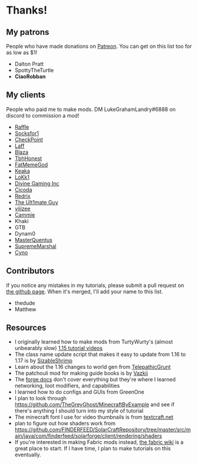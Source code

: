 # Thanks!

## My patrons

People who have made donations on [Patreon](https://www.patreon.com/LukeGrahamLandry). You can get on this list too for as low as $1!

- Dalton Pratt
- SpottyTheTurtle
- **CiaoRobban**

## My clients

People who paid me to make mods. DM LukeGrahamLandry#6888 on discord to commission a mod! 

- [Raffle](https://www.curseforge.com/members/raffle0/projects)
- [Socksfor1](https://www.youtube.com/channel/UCsEgeyBfOnGGBpjIvkDJbWg)
- [CheckPoint](https://www.youtube.com/c/TheCheckpoint)
- [Laff](https://www.youtube.com/channel/UCCIwBjkmHagBindmrLb5c5A)
- [Blaza](https://www.youtube.com/channel/UCiaRjc5me4e-rChdBh076dA)
- [TbhHonest](https://www.youtube.com/channel/UCnwo3X3eCrUp7N1DZPc-MGQ)
- [FatMemeGod](https://www.youtube.com/channel/UClqbG3xJmmQRWQIBPZV6s7A)
- [Keaka](https://discord.gg/uUwCwZFR6v)
- [LoKk1](https://www.youtube.com/c/LoKk1)
- [Divine Gaming Inc](http://divine-gaming.com/)
- [Cicoda](https://www.curseforge.com/members/cicoda/projects)
- [Redrix](https://www.curseforge.com/members/redrixttv/projects)
- [The Ult1mate Guy](https://www.curseforge.com/members/theu1t1mateguy/projects)
- [viiizee](https://www.curseforge.com/members/shmoopsie/projects)
- [Cammie](https://github.com/CammiePone)
- Khaki
- GTB
- Dynam0
- [MasterQuentus](https://github.com/MasterQuentus)
- [SupremeMarshal](https://github.com/SupremeMarshal)
- [Cyno](https://github.com/CYNO-MC)

## Contributors 

If you notice any mistakes in my tutorials, please submit a pull request on [the github page](https://github.com/LukeGrahamLandryMC/modding-tutorials). When it's merged, I'll add your name to this list. 

- thedude
- Matthew

## Resources

- I originally learned how to make mods from TurtyWurty's (almost unbearably slow) [1.15 tutorial videos](https://www.youtube.com/playlist?list=PLaevjqy3XufYmltqo0eQusnkKVN7MpTUe)
- The class name update script that makes it easy to update from 1.16 to 1.17 is by [SizableShrimp](https://github.com/SizableShrimp)
- Learn about the 1.16 changes to world gen from [TelepathicGrunt](https://github.com/TelepathicGrunt)
- The patchouli mod for making guide books is by [Vazkii](https://www.patreon.com/Vazkii)
- The [forge docs](https://mcforge.readthedocs.io/en/1.16.x/) don't cover everything but they're where I learned networking, loot modifiers, and capabilities
- I learned how to do configs and GUIs from GreenOne
- I plan to look through  https://github.com/TheGreyGhost/MinecraftByExample and see if there's anything I should turn into my style of tutorial
- The minecraft font I use for video thumbnails is from [textcraft.net](https://textcraft.net/)
- plan to figure out how shaders work from https://github.com/FINDERFEED/SolarCraftRepository/tree/master/src/main/java/com/finderfeed/solarforge/client/rendering/shaders
- If you're interested in making Fabric mods instead, [the fabric wiki](https://fabricmc.net/wiki) is a great place to start. If I have time, I plan to make tutorials on this eventually. 
